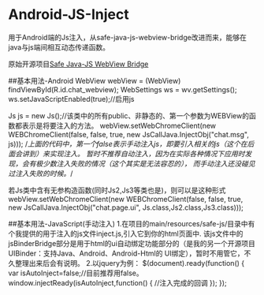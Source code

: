 # Android-JS-Inject
用于Android端的Js注入，从safe-java-js-webview-bridge改进而来，能够在java与js端间相互动态传递函数。

原始开源项目[Safe Java-JS WebView Bridge](https://github.com/pedant/safe-java-js-webview-bridge)

##基本用法-Android
 WebView webView = (WebView) findViewById(R.id.chat_webview);
 WebSettings ws = wv.getSettings();
 ws.setJavaScriptEnabled(true);//启用js
 
 Js js = new Js();//该类中的所有public、非静态的、第一个参数为WEBView的函数都表示是将要注入的方法。
 webView.setWebChromeClient(new WEBChromeClient(false, false, true,
                    new JsCallJava.InjectObj("chat.msg", js)));
  /*上面的代码中，第一个false表示手动注入js，即要引入相关的js（这个在后面会讲到）来实现注入。
  暂时不推荐自动注入，因为在实际各种情况下应用时发现，会有极少数注入失败的情况（这个其实是无法容忍的），
  而手动注入还没碰见过注入失败的时候。*/
                    
  若Js类中含有无参构造函数(同时Js2,Js3等类也是)，则可以是这种形式
    webView.setWebChromeClient(new WEBChromeClient(false, false, true,
                    new JsCallJava.InjectObj("chat.page.ui", Js.class,Js2.class,Js3.class)));

##基本用法-JavaScript(手动注入)
1.在项目的main/resources/safe-js/目录中有个我提供的用于注入的js文件inject.js,引入它到你的html页面中.
该js文件中的jsBinderBridge部分是用于html的ui自动绑定功能部分的（是我的另一个开源项目UIBinder：支持Java、Android、Android-Html的
UI绑定），暂时不用管它，不久整理出来后会有说明。
2.以jquery为例：
$(document).ready(function() {
    var isAutoInject=false;//目前推荐用false。
		window.injectReady(isAutoInject,function() {
					//注入完成的回调
		});
});


  
